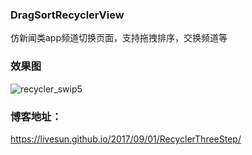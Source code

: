 
### DragSortRecyclerView
仿新闻类app频道切换页面，支持拖拽排序，交换频道等

### 效果图

![recycler_swip5](https://user-images.githubusercontent.com/27534854/29954760-c2e8be8e-8f0c-11e7-8f6d-5cd398bff5d8.gif)

### 博客地址：
https://livesun.github.io/2017/09/01/RecyclerThreeStep/
